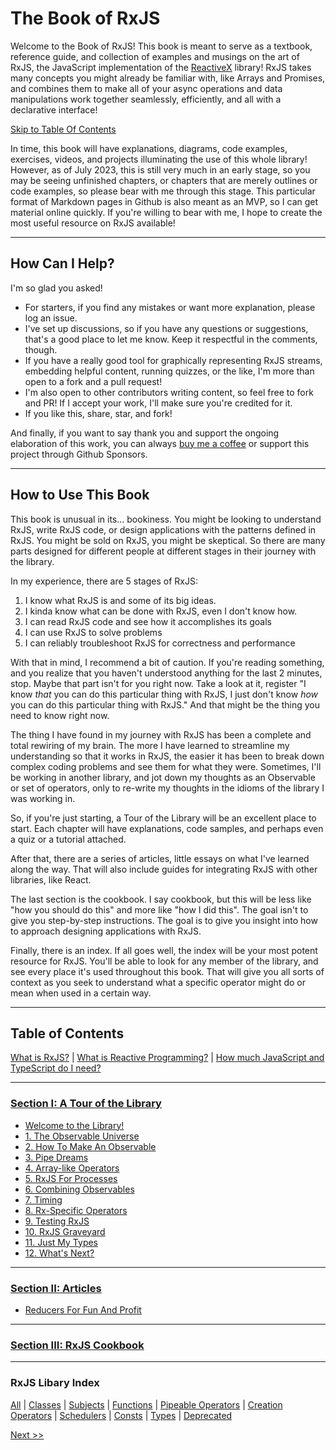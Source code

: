 # The Book of RxJS

Welcome to the Book of RxJS!  This book is meant to serve as a textbook, reference guide, and collection of examples and musings on the art of RxJS, the JavaScript implementation of the [ReactiveX](https://reactivex.io/) library!  RxJS takes many concepts you might already be familiar with, like Arrays and Promises, and combines them to make all of your async operations and data manipulations work together seamlessly, efficiently, and all with a declarative interface!

[Skip to Table Of Contents](./README.md#table-of-contents)

In time, this book will have explanations, diagrams, code examples, exercises, videos, and projects illuminating the use of this whole library!  However, as of July 2023, this is still very much in an early stage, so you may be seeing unfinished chapters, or chapters that are merely outlines or code examples, so please bear with me through this stage.  This particular format of Markdown pages in Github is also meant as an MVP, so I can get material online quickly.  If you're willing to bear with me, I hope to create the most useful resource on RxJS available!

---
## How Can I Help?

I'm so glad you asked!  

* For starters, if you find any mistakes or want more explanation, please log an issue.
* I've set up discussions, so if you have any questions or suggestions, that's a good place to let me know.  Keep it respectful in the comments, though. 
* If you have a really good tool for graphically representing RxJS streams, embedding helpful content, running quizzes, or the like, I'm more than open to a fork and a pull request!
* I'm also open to other contributors writing content, so feel free to fork and PR!  If I accept your work, I'll make sure you're credited for it.
* If you like this, share, star, and fork!

And finally, if you want to say thank you and support the ongoing elaboration of this work, you can always [buy me a coffee](https://ko-fi.com/yesthatjoelshinness) or support this project through Github Sponsors.

---
## How to Use This Book

This book is unusual in its... bookiness.  You might be looking to understand RxJS, write RxJS code, or design applications with the patterns defined in RxJS.  You might be sold on RxJS, you might be skeptical.  So there are many parts designed for different people at different stages in their journey with the library.

In my experience, there are 5 stages of RxJS:

1. I know what RxJS is and some of its big ideas.
1. I kinda know what can be done with RxJS, even I don't know how.
1. I can read RxJS code and see how it accomplishes its goals
1. I can use RxJS to solve problems
1. I can reliably troubleshoot RxJS for correctness and performance

With that in mind, I recommend a bit of caution.  If you're reading something, and you realize that you haven't understood anything for the last 2 minutes, stop.  Maybe that part isn't for you right now.  Take a look at it, register "I know *that* you can do this particular thing with RxJS, I just don't know *how* you can do this particular thing with RxJS."  And that might be the thing you need to know right now.

The thing I have found in my journey with RxJS has been a complete and total rewiring of my brain.  The more I have learned to streamline my understanding so that it works in RxJS, the easier it has been to break down complex coding problems and see them for what they were.  Sometimes, I'll be working in another library, and jot down my thoughts as an Observable or set of operators, only to re-write my thoughts in the idioms of the library I was working in.

So, if you're just starting, a Tour of the Library will be an excellent place to start.  Each chapter will have explanations, code samples, and perhaps even a quiz or a tutorial attached.

After that, there are a series of articles, little essays on what I've learned along the way.  That will also include guides for integrating RxJS with other libraries, like React.

The last section is the cookbook.  I say cookbook, but this will be less like "how you should do this" and more like "how I did this".  The goal isn't to give you step-by-step instructions.  The goal is to give you insight into how to approach designing applications with RxJS.

Finally, there is an index.  If all goes well, the index will be your most potent resource for RxJS.  You'll be able to look for any member of the library, and see every place it's used throughout this book.  That will give you all sorts of context as you seek to understand what a specific operator might do or mean when used in a certain way.

---
## Table of Contents

[What is RxJS?](./00-what-is-rxjs.md) | [What is Reactive Programming?](./01-what-is-reactive-programming.md?) | [How much JavaScript and TypeScript do I need?](./02-how-much-javascript.md)

---

### [Section I: A Tour of the Library](./section-1/00-home.md)

* [Welcome to the Library!](./section-1/00-home.md)
* [1. The Observable Universe](./section-1/01-the-observable-universe.md)
* [2. How To Make An Observable](./section-1/02-how-to-make-an-observable.md)
* [3. Pipe Dreams](./section-1/03-pipe-dreams.md)
* [4. Array-like Operators](./section-1/04-array-like-operators.md)
* [5. RxJS For Processes](./section-1/05-rxjs-for-processes.md)
* [6. Combining Observables](./section-1/06-combining-observables.md)
* [7. Timing](./section-1/07-timing.md)
* [8. Rx-Specific Operators](./section-1/08-rx-specific-operators.md)
* [9. Testing RxJS](./section-1/09-testing-rxjs.md)
* [10. RxJS Graveyard](./section-1/10-rxjs-graveyard.md)
* [11. Just My Types](./section-1/11-just-my-types.md)
* [12. What's Next?](./section-1/12-whats-next.md)

---

### [Section II: Articles](./section-2/00-home.md)

* [Reducers For Fun And Profit](./section-2/01-reducers-for-fun-and-profit.md)

---

### [Section III: RxJS Cookbook](./section-3/00-home.md)

___

### RxJS Libary Index

[All](./index/all.md) | [Classes](./index/classes.md) | [Subjects](./index/classes.md#subjects) | [Functions](./index/functions.md) | [Pipeable Operators](./index/functions.md#pipeable-operators) | [Creation Operators](./index/functions.md#creation-operators) | [Schedulers](./index/consts.md#schedulers) | [Consts](./index/consts.md) | [Types](./index/types.md) | [Deprecated](./index/deprecated.md)


[Next >>](./00-what-is-rxjs.md)